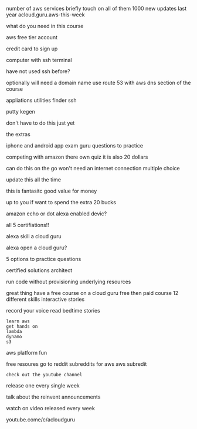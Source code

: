 number of aws services
briefly touch on all of them
1000 new updates last  year
    acloud.guru.aws-this-week

what do you need in this course

aws free tier account

credit card to sign up


computer with ssh terminal

have not used ssh before?

optionally will need a domain name
use route 53 with aws
	dns section of the course

appliations 
	utilities
		finder
			ssh

putty kegen

don't have to do this just yet

the extras

iphone and android app
	exam guru
	questions to practice

competing with amazon there own quiz it is also 20 dollars


can do this on the go won't need an internet connection multiple choice

update this all the time

this is fantasitc 
good value for money

up to you if want to spend the extra 20 bucks

amazon echo or dot
	alexa enabled devic?

all 5 certifiations!!

alexa skill
	a cloud guru

alexa open a cloud guru?


5 options to practice questions

certified solutions architect

run code without provisioning underlying resources

great thing have a free course on a cloud guru 
	free 
	then paid course 12 different skills
	interactive stories

record your voice
	read bedtime stories

	learn aws
	get hands on
	lambda
	dynamo
	s3

aws platform fun


free resoures go to reddit
subreddits for aws
	aws subredit

	check out the youtube channel
release one every single week

talk about the reinvent announcements

watch on video released every week

youtube.come/c/acloudguru
